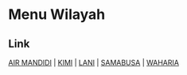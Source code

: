 # Menu Wilayah

## Link

[AIR MANDIDI](https://github.com/gigit-pemilu/pemilu-2024-94-papua-tengah/tree/main/pileg-dpr/hitung-suara/sub/94-papua-tengah/sub/01-nabire/sub/09-teluk-kimi/sub/2005-air-mandidi)
 | 
[KIMI](https://github.com/gigit-pemilu/pemilu-2024-94-papua-tengah/tree/main/pileg-dpr/hitung-suara/sub/94-papua-tengah/sub/01-nabire/sub/09-teluk-kimi/sub/2003-kimi)
 | 
[LANI](https://github.com/gigit-pemilu/pemilu-2024-94-papua-tengah/tree/main/pileg-dpr/hitung-suara/sub/94-papua-tengah/sub/01-nabire/sub/09-teluk-kimi/sub/2004-lani)
 | 
[SAMABUSA](https://github.com/gigit-pemilu/pemilu-2024-94-papua-tengah/tree/main/pileg-dpr/hitung-suara/sub/94-papua-tengah/sub/01-nabire/sub/09-teluk-kimi/sub/2001-samabusa)
 | 
[WAHARIA](https://github.com/gigit-pemilu/pemilu-2024-94-papua-tengah/tree/main/pileg-dpr/hitung-suara/sub/94-papua-tengah/sub/01-nabire/sub/09-teluk-kimi/sub/2002-waharia)

